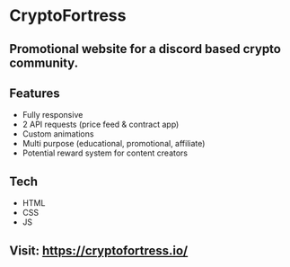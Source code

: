 # CryptoFortress

## Promotional website for a discord based crypto community.



## Features

- Fully responsive
- 2 API requests (price feed & contract app)
- Custom animations
- Multi purpose (educational, promotional, affiliate)
- Potential reward system for content creators



## Tech

- HTML
- CSS
- JS

## Visit: https://cryptofortress.io/
